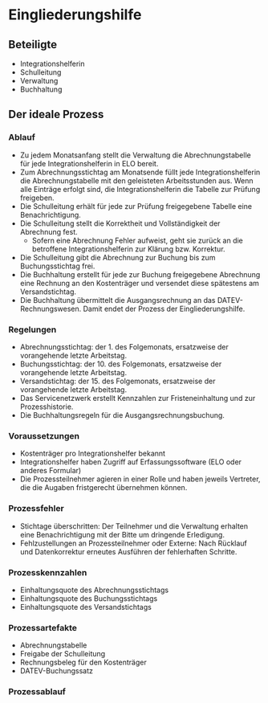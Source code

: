 # Eingliederungshilfe
## Beteiligte
* Integrationshelferin
* Schulleitung
* Verwaltung
* Buchhaltung
## Der ideale Prozess
### Ablauf
* Zu jedem Monatsanfang stellt die Verwaltung die Abrechnungstabelle für jede Integrationshelferin in ELO bereit.
* Zum Abrechnungsstichtag am Monatsende füllt jede Integrationshelferin die Abrechnungstabelle mit den geleisteten Arbeitsstunden aus. Wenn alle Einträge erfolgt sind, die Integrationshelferin die Tabelle zur Prüfung freigeben.
* Die Schulleitung erhält für jede zur Prüfung freigegebene Tabelle eine Benachrichtigung.
* Die Schulleitung stellt die Korrektheit und Vollständigkeit der Abrechnung fest. 
  * Sofern eine Abrechnung Fehler aufweist, geht sie zurück an die betroffene Integrationshelferin zur Klärung bzw. Korrektur. 
* Die Schulleitung gibt die Abrechnung zur Buchung bis zum Buchungsstichtag frei.
* Die Buchhaltung erstellt für jede zur Buchung freigegebene Abrechnung eine Rechnung an den Kostenträger und versendet diese spätestens am Versandstichtag.
* Die Buchhaltung übermittelt die Ausgangsrechnung an das DATEV-Rechnungswesen. Damit endet der Prozess der Eingliederungshilfe.
### Regelungen
* Abrechnungsstichtag: der 1. des Folgemonats, ersatzweise der vorangehende letzte Arbeitstag.
* Buchungsstichtag: der 10. des Folgemonats, ersatzweise der vorangehende letzte Arbeitstag.
* Versandstichtag: der 15. des Folgemonats, ersatzweise der vorangehende letzte Arbeitstag.
* Das Servicenetzwerk erstellt Kennzahlen zur Fristeneinhaltung und zur Prozesshistorie.
* Die Buchhaltungsregeln für die Ausgangsrechnungsbuchung.
### Voraussetzungen
* Kostenträger pro Integrationshelfer bekannt
* Integrationshelfer haben Zugriff auf Erfassungssoftware (ELO oder anderes Formular)
* Die Prozessteilnehmer agieren in einer Rolle und haben jeweils Vertreter, die die Augaben fristgerecht übernehmen können.
### Prozessfehler
* Stichtage überschritten: Der Teilnehmer und die Verwaltung erhalten eine Benachrichtigung mit der Bitte um dringende Erledigung.
* Fehlzustellungen an Prozessteilnehmer oder Externe: Nach Rücklauf und Datenkorrektur erneutes Ausführen der fehlerhaften Schritte.
### Prozesskennzahlen
* Einhaltungsquote des Abrechnungsstichtags 
* Einhaltungsquote des Buchungsstichtags 
* Einhaltungsquote des Versandstichtags 
### Prozessartefakte
* Abrechnungstabelle
* Freigabe der Schulleitung
* Rechnungsbeleg für den Kostenträger
* DATEV-Buchungssatz
### Prozessablauf
<div class="canvas"><div id="js-canvas"></div></div>
<style> #js-canvas { background-color: #eeeeee; } </style>
<script>
    var modeler = new BpmnJS({container: $('#js-canvas'), width:'100%',height:800 });
    function openFromUrl(url) { $.ajax(url, { dataType : 'text' }).done(async function(xml) {
        try { await modeler.importXML(xml); modeler.get('canvas').zoom('fit-viewport'); } catch (err) { console.error(err); }});}
openFromUrl('./eingliederungshilfe.bpmn');
</script>

